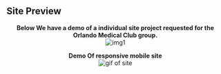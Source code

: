<h2>Site Preview</h2>

<p align="center">
  <strong>Below We have a demo of a individual site project requested for the Orlando Medical Club group.</strong> <br>
  <img src="http://i65.tinypic.com/veay5i.png" alt="img1"/>
</p>

<p align="center">
  <strong> Demo Of responsive mobile site</strong> <br>
  <img src="http://i63.tinypic.com/71tc8m.gif" alt="gif of site"/>
</p>
